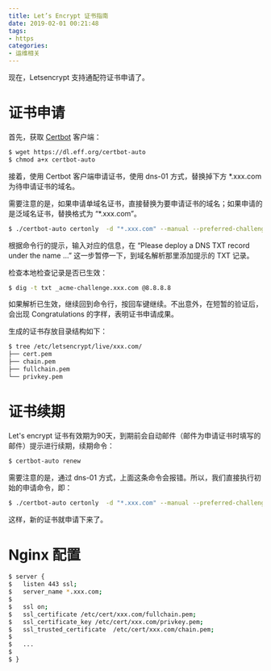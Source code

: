 ```yaml
---
title: Let’s Encrypt 证书指南
date: 2019-02-01 00:21:48
tags:
- https
categories:
- 运维相关
---
```


现在，Letsencrypt 支持通配符证书申请了。

# 证书申请

首先，获取 [Certbot](https://certbot.eff.org/) 客户端：

```sh
$ wget https://dl.eff.org/certbot-auto
$ chmod a+x certbot-auto
```

<!-- more -->

接着，使用 Certbot 客户端申请证书，使用 dns-01 方式，替换掉下方 *.xxx.com 为待申请证书的域名。

需要注意的是，如果申请单域名证书，直接替换为要申请证书的域名；如果申请的是泛域名证书，替换格式为 “*.xxx.com”。

```sh
$ ./certbot-auto certonly  -d "*.xxx.com" --manual --preferred-challenges dns-01  --server https://acme-v02.api.letsencrypt.org/directory
```

根据命令行的提示，输入对应的信息，在 “Please deploy a DNS TXT record under the name ...” 这一步暂停一下，到域名解析那里添加提示的 TXT 记录。

检查本地检查记录是否已生效：

```sh
$ dig -t txt _acme-challenge.xxx.com @8.8.8.8
```

如果解析已生效，继续回到命令行，按回车键继续。不出意外，在短暂的验证后，会出现 Congratulations 的字样，表明证书申请成果。

生成的证书存放目录结构如下：

```sh
$ tree /etc/letsencrypt/live/xxx.com/
├── cert.pem
├── chain.pem
├── fullchain.pem
└── privkey.pem
```

# 证书续期

Let's encrypt 证书有效期为90天，到期前会自动邮件（邮件为申请证书时填写的邮件）提示进行续期，续期命令：

```sh
$ certbot-auto renew
```

需要注意的是，通过 dns-01 方式，上面这条命令会报错。所以，我们直接执行初始的申请命令，即：

```sh
$ ./certbot-auto certonly  -d "*.xxx.com" --manual --preferred-challenges dns-01  --server https://acme-v02.api.letsencrypt.org/directory
```

这样，新的证书就申请下来了。

# Nginx 配置

```sh
$ server {
$   listen 443 ssl;
$   server_name *.xxx.com;
$
$   ssl on;
$   ssl_certificate /etc/cert/xxx.com/fullchain.pem;
$   ssl_certificate_key /etc/cert/xxx.com/privkey.pem;
$   ssl_trusted_certificate  /etc/cert/xxx.com/chain.pem;
$
$   ...
$
$ }
```